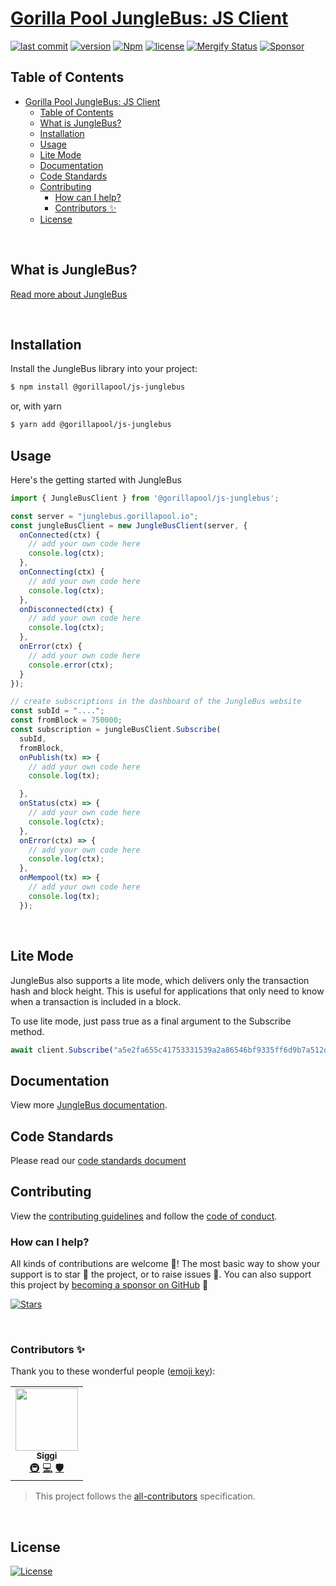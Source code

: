 # [Gorilla Pool JungleBus: JS Client](https://www.npmjs.com/package/@GorillaPool/js-junglebus)

[![last commit](https://img.shields.io/github/last-commit/GorillaPool/js-junglebus.svg?style=flat&v=2)](https://github.com/GorillaPool/js-junglebus/commits/master)
[![version](https://img.shields.io/github/release-pre/GorillaPool/js-junglebus.svg?style=flat&v=2)](https://github.com/GorillaPool/js-junglebus/releases)
[![Npm](https://img.shields.io/npm/v/@GorillaPool/js-junglebus?style=flat&v=2)](https://www.npmjs.com/package/@GorillaPool/js-junglebus)
[![license](https://img.shields.io/badge/license-Open%20BSV-brightgreen.svg?style=flat&v=2)](/LICENSE)
[![Mergify Status](https://img.shields.io/endpoint.svg?url=https://api.mergify.com/v1/badges/GorillaPool/js-junglebus&style=flat&v=2)](https://mergify.io)
[![Sponsor](https://img.shields.io/badge/sponsor-GorillaPool-181717.svg?logo=github&style=flat&v=2)](https://github.com/sponsors/GorillaPool)

## Table of Contents
- [Gorilla Pool JungleBus: JS Client](#gorilla-pool-junglebus-js-client)
  - [Table of Contents](#table-of-contents)
  - [What is JungleBus?](#what-is-junglebus)
  - [Installation](#installation)
  - [Usage](#usage)
  - [Lite Mode](#lite-mode)
  - [Documentation](#documentation)
  - [Code Standards](#code-standards)
  - [Contributing](#contributing)
    - [How can I help?](#how-can-i-help)
    - [Contributors ✨](#contributors-)
  - [License](#license)

<br />

## What is JungleBus?
[Read more about JungleBus](https://junglebus.gorillapool.io)

<br />

## Installation

Install the JungleBus library into your project:
```bash
$ npm install @gorillapool/js-junglebus
```

or, with yarn
```bash
$ yarn add @gorillapool/js-junglebus
```

## Usage
Here's the getting started with JungleBus

```javascript
import { JungleBusClient } from '@gorillapool/js-junglebus';

const server = "junglebus.gorillapool.io";
const jungleBusClient = new JungleBusClient(server, {
  onConnected(ctx) {
    // add your own code here
    console.log(ctx);
  },
  onConnecting(ctx) {
    // add your own code here
    console.log(ctx);
  },
  onDisconnected(ctx) {
    // add your own code here
    console.log(ctx);
  },
  onError(ctx) {
    // add your own code here
    console.error(ctx);
  }
});

// create subscriptions in the dashboard of the JungleBus website
const subId = "....";
const fromBlock = 750000;
const subscription = jungleBusClient.Subscribe(
  subId,
  fromBlock,
  onPublish(tx) => {
    // add your own code here
    console.log(tx);

  },
  onStatus(ctx) => {
    // add your own code here
    console.log(ctx);
  },
  onError(ctx) => {
    // add your own code here
    console.log(ctx);
  },
  onMempool(tx) => {
    // add your own code here
    console.log(tx);
  });
```

<br />

## Lite Mode
JungleBus also supports a lite mode, which delivers only the transaction hash and block height. This is useful for applications that only need to know when a transaction is included in a block.

To use lite mode, just pass true as a final argument to the Subscribe method.

```javascript
await client.Subscribe("a5e2fa655c41753331539a2a86546bf9335ff6d9b7a512dc9acddb00ab9985c0", 1550000, onPublish, onStatus, onError, onMempool, true);
```

## Documentation
View more [JungleBus documentation](https://junglebus.gorillapool.io/docs).

## Code Standards
Please read our [code standards document](.github/CODE_STANDARDS.md)

## Contributing
View the [contributing guidelines](.github/CONTRIBUTING.md) and follow the [code of conduct](.github/CODE_OF_CONDUCT.md).

### How can I help?
All kinds of contributions are welcome :raised_hands:!
The most basic way to show your support is to star :star2: the project, or to raise issues :speech_balloon:.
You can also support this project by [becoming a sponsor on GitHub](https://github.com/sponsors/GorillaPool) :clap:

[![Stars](https://img.shields.io/github/stars/GorillaPool/js-junglebus?label=Please%20like%20us&style=social&v=2)](https://github.com/GorillaPool/js-junglebus/stargazers)

<br/>

### Contributors ✨
Thank you to these wonderful people ([emoji key](https://allcontributors.org/docs/en/emoji-key)):

<!-- ALL-CONTRIBUTORS-LIST:START - Do not remove or modify this section -->
<!-- prettier-ignore-start -->
<!-- markdownlint-disable -->
<table>
  <tr>
    <td align="center"><a href="https://github.com/icellan"><img src="https://avatars.githubusercontent.com/u/4411176?v=4?s=100" width="100px;" alt=""/><br /><sub><b>Siggi</b></sub></a><br /><a href="#infra-icellan" title="Infrastructure (Hosting, Build-Tools, etc)">🚇</a> <a href="https://github.com/GorillaPool/js-junglebus/commits?author=icellan" title="Code">💻</a> <a href="#security-icellan" title="Security">🛡️</a></td>
  </tr>
</table>

<!-- markdownlint-restore -->
<!-- prettier-ignore-end -->

<!-- ALL-CONTRIBUTORS-LIST:END -->

> This project follows the [all-contributors](https://github.com/all-contributors/all-contributors) specification.


<br />

## License
[![License](https://img.shields.io/badge/license-Open%20BSV-brightgreen.svg?style=flat&v=2)](/LICENSE)
